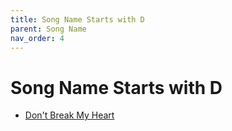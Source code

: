 ```yaml
---
title: Song Name Starts with D
parent: Song Name 
nav_order: 4
---
```


# Song Name Starts with D

- [Don't Break My Heart](/lyrics/Hei_Bao/dontbreakmyheart)
